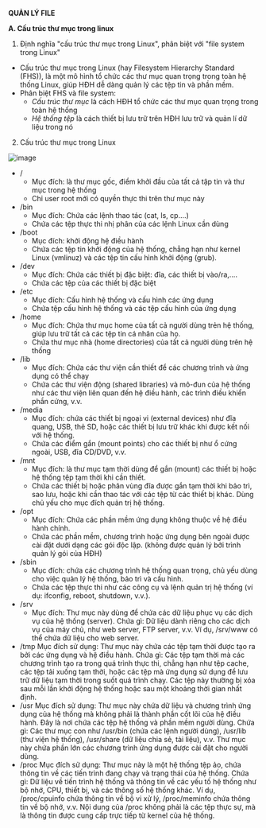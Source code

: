 **QUẢN LÝ FILE**

**A. Cấu trúc thư mục trong linux**

1. Định nghĩa "cấu trúc thư mục trong Linux", phân biệt với "file system trong Linux"
- Cấu trúc thư mục trong Linux (hay Filesystem Hierarchy Standard (FHS)), là một mô hình tổ chức các thư mục quan trọng trong toàn hệ thống Linux, giúp HĐH dễ dàng quản lý các tệp tin và phần mềm.
- Phân biệt FHS và file system:
  - *Cấu trúc thư mục* là cách HĐH tổ chức các thư mục quan trọng trong toàn hệ thống
  - *Hệ thống tệp* là cách thiết bị lưu trữ trên HĐH lưu trữ và quản lí dữ liệu trong nó

2. Cấu trúc thư mục trong Linux
   
![image](https://github.com/user-attachments/assets/74e985d0-a028-421f-abcc-bf9998debbf3)

- /
  - Mục đích: là thư mục gốc, điểm khởi đầu của tất cả tập tin và thư mục trong hệ thống
  - Chỉ user root mới có quyền thực thi trên thư mục này
- /bin
  - Mục đích: Chứa các lệnh thao tác (cat, ls, cp....)
  - Chứa các tệp thực thi nhị phân của các lệnh Linux cần dùng
- /boot
  - Mục đích: khởi động hệ điều hành
  - Chứa các tệp tin khởi động của hệ thống, chẳng hạn như kernel Linux (vmlinuz) và các tệp tin cấu hình khởi động (grub).
- /dev
  - Mục đích: Chứa các thiết bị đặc biệt: đĩa, các thiết bị vào/ra,....
  - Chứa các tệp của các thiết bị đặc biệt
- /etc
  - Mục đích: Cấu hình hệ thống và cấu hình các ứng dụng
  - Chứa tệp cấu hình hệ thống và các tệp cấu hình của ứng dụng
- /home
  - Mục đích: Chứa thư mục home của tất cả người dùng trẻn hệ thống, giúp lưu trữ tất cả các tệp tin cá nhân của họ.
  - Chứa thư mục nhà (home directories) của tất cả người dùng trên hệ thống
- /lib
  - Mục đích: Chứa các thư viện cần thiết để các chương trình và ứng dụng có thể chạy
  - Chứa các thư viện động (shared libraries) và mô-đun của hệ thống như các thư viện liên quan đến hệ điều hành, các trình điều khiển phần cứng, v.v.
- /media
  - Mục đích: chứa các thiết bị ngoại vi (external devices) như đĩa quang, USB, thẻ SD, hoặc các thiết bị lưu trữ khác khi được kết nối với hệ thống.
  - Chứa các điểm gắn (mount points) cho các thiết bị như ổ cứng ngoài, USB, đĩa CD/DVD, v.v. 
- /mnt
  - Mục đích: là thư mục tạm thời dùng để gắn (mount) các thiết bị hoặc hệ thống tệp tạm thời khi cần thiết.
  - Chứa các thiết bị hoặc phân vùng đĩa được gắn tạm thời khi bảo trì, sao lưu, hoặc khi cần thao tác với các tệp từ các thiết bị khác. Dùng chủ yếu cho mục đích quản trị hệ thống.
- /opt
  - Mục đích: Chứa các phần mềm ứng dụng không thuộc về hệ điều hành chính.
  - Chứa các phần mềm, chương trình hoặc ứng dụng bên ngoài được cài đặt dưới dạng các gói độc lập. (không được quản lý bởi trình quản lý gói của HĐH) 
- /sbin
  - Mục đích: chứa các chương trình hệ thống quan trọng, chủ yếu dùng cho việc quản lý hệ thống, bảo trì và cấu hình.
  - Chứa các tệp thực thi như các công cụ và lệnh quản trị hệ thống (ví dụ: ifconfig, reboot, shutdown, v.v.).
- /srv
  - Mục đích: Thư mục này dùng để chứa các dữ liệu phục vụ các dịch vụ của hệ thống (server).
    Chứa gì: Dữ liệu dành riêng cho các dịch vụ của máy chủ, như web server, FTP server, v.v. Ví dụ, /srv/www có thể chứa dữ liệu cho web server.
- /tmp
    Mục đích sử dụng: Thư mục này chứa các tệp tạm thời được tạo ra bởi các ứng dụng và hệ điều hành.
    Chứa gì: Các tệp tạm thời mà các chương trình tạo ra trong quá trình thực thi, chẳng hạn như tệp cache, các tệp tải xuống tạm thời, hoặc các tệp mà ứng dụng sử dụng để lưu trữ dữ liệu tạm thời trong suốt quá trình chạy. Các tệp này thường bị xóa sau mỗi lần khởi động hệ thống hoặc sau một khoảng thời gian nhất định.
- /usr
    Mục đích sử dụng: Thư mục này chứa dữ liệu và chương trình ứng dụng của hệ thống mà không phải là thành phần cốt lõi của hệ điều hành. Đây là nơi chứa các tệp hệ thống và phần mềm người dùng.
    Chứa gì: Các thư mục con như /usr/bin (chứa các lệnh người dùng), /usr/lib (thư viện hệ thống), /usr/share (dữ liệu chia sẻ, tài liệu), v.v. Thư mục này chứa phần lớn các chương trình ứng dụng được cài đặt cho người dùng.
- /proc
    Mục đích sử dụng: Thư mục này là một hệ thống tệp ảo, chứa thông tin về các tiến trình đang chạy và trạng thái của hệ thống.
    Chứa gì: Dữ liệu về tiến trình hệ thống và thông tin về các yếu tố hệ thống như bộ nhớ, CPU, thiết bị, và các thông số hệ thống khác. Ví dụ, /proc/cpuinfo chứa thông tin về bộ vi xử lý, /proc/meminfo chứa thông tin về bộ nhớ, v.v. Nội dung của /proc không phải là các tệp thực sự, mà là thông tin được cung cấp trực tiếp từ kernel của hệ thống.
